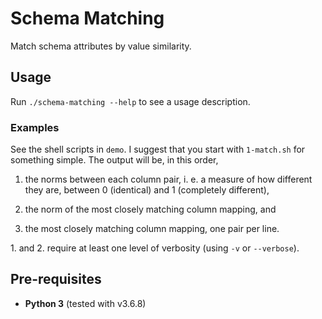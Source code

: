 # Schema Matching

Match schema attributes by value similarity.


## Usage

Run `./schema-matching --help` to see a usage description.


### Examples

See the shell scripts in `demo`. I suggest that you start with `1-match.sh` for
something simple. The output will be, in this order,

 1. the norms between each column pair, i. e. a measure of how different they
    are, between 0 (identical) and 1 (completely different),

 2. the norm of the most closely matching column mapping, and

 3. the most closely matching column mapping, one pair per line.

1\. and 2. require at least one level of verbosity (using `-v` or `--verbose`).


## Pre-requisites

 - **Python 3** (tested with v3.6.8)
